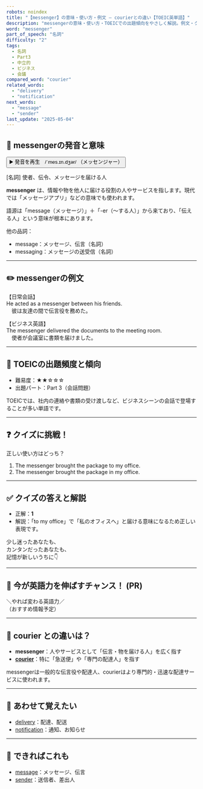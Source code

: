 ```yaml
---
robots: noindex
title: "【messenger】の意味・使い方・例文 ― courierとの違い【TOEIC英単語】"
description: "messengerの意味・使い方・TOEICでの出題傾向をやさしく解説。例文・クイズ付きでcourierとの違いもわかりやすく学べます。"
word: "messenger"
part_of_speech: "名詞"
difficulty: "2"
tags:
  - 名詞
  - Part3
  - 中立的
  - ビジネス
  - 会議
compared_word: "courier"
related_words:
  - "delivery"
  - "notification"
next_words:
  - "message"
  - "sender"
last_update: "2025-05-04"
---
```


## 🔰 messengerの発音と意味

<button class="play-audio" onclick="playTTS('messenger')">
  <span class="play-audio-main">
    ▶️ 発音を再生　/ˈmes.ɪn.dʒər/
  </span>
  <span class="play-audio-sub">
    （メッセンジャー）
  </span>
</button>

[名詞] 使者、伝令、メッセージを届ける人

**messenger** は、情報や物を他人に届ける役割の人やサービスを指します。現代では「メッセージアプリ」などの意味でも使われます。

語源は「message（メッセージ）」＋「-er（～する人）」から来ており、「伝える人」という意味が根本にあります。

他の品詞：  
- message：メッセージ、伝言（名詞）
- messaging：メッセージの送受信（名詞）

---

## ✏️ messengerの例文

【日常会話】  
He acted as a messenger between his friends.  
　彼は友達の間で伝言役を務めた。

【ビジネス英語】  
The messenger delivered the documents to the meeting room.  
　使者が会議室に書類を届けました。

---

## 🎯 TOEICの出題頻度と傾向

- 難易度：★★☆☆☆
- 出題パート：Part 3（会話問題）

TOEICでは、社内の連絡や書類の受け渡しなど、ビジネスシーンの会話で登場することが多い単語です。

---

## ❓ クイズに挑戦！

正しい使い方はどっち？

1. The messenger brought the package to my office.  
2. The messenger brought the package in my office.

---

## ✅ クイズの答えと解説

- 正解：**1**
- 解説：「to my office」で「私のオフィスへ」と届ける意味になるため正しい表現です。

少し迷ったあなたも、  
カンタンだったあなたも、  
記憶が新しいうちに👇️

---

## 🚀 今が英語力を伸ばすチャンス！ (PR)

<div class="info-center">
＼やれば変わる英語力／<br>  
（おすすめ情報予定）
</div>

---

## 🤔  courier との違いは？

- **messenger**：人やサービスとして「伝言・物を届ける人」を広く指す
- **[courier](/word/courier/)**：特に「急送便」や「専門の配達人」を指す

messengerは一般的な伝言役や配達人、courierはより専門的・迅速な配達サービスに使われます。

---

## 🧩 あわせて覚えたい

- [delivery](/word/delivery/)：配達、配送
- [notification](/word/notification/)：通知、お知らせ

---

## 📖 できればこれも

- [message](/word/message/)：メッセージ、伝言
- [sender](/word/sender/)：送信者、差出人

<!-- cvid: aid45_bid28 -->
